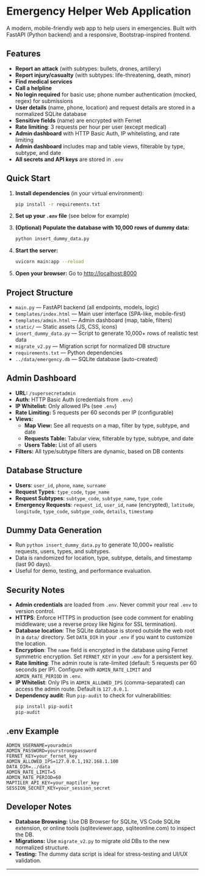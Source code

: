 # Emergency Helper Web Application

A modern, mobile-friendly web app to help users in emergencies. Built with FastAPI (Python backend) and a responsive, Bootstrap-inspired frontend.

## Features
- **Report an attack** (with subtypes: bullets, drones, artillery)
- **Report injury/casualty** (with subtypes: life-threatening, death, minor)
- **Find medical services**
- **Call a helpline**
- **No login required** for basic use; phone number authentication (mocked, regex) for submissions
- **User details** (name, phone, location) and request details are stored in a normalized SQLite database
- **Sensitive fields** (name) are encrypted with Fernet
- **Rate limiting**: 3 requests per hour per user (except medical)
- **Admin dashboard** with HTTP Basic Auth, IP whitelisting, and rate limiting
- **Admin dashboard** includes map and table views, filterable by type, subtype, and date
- **All secrets and API keys** are stored in `.env`

## Quick Start

1. **Install dependencies** (in your virtual environment):
   ```bash
   pip install -r requirements.txt
   ```

2. **Set up your `.env` file** (see below for example)

3. **(Optional) Populate the database with 10,000 rows of dummy data:**
   ```bash
   python insert_dummy_data.py
   ```

4. **Start the server:**
   ```bash
   uvicorn main:app --reload
   ```

5. **Open your browser:**
   Go to [http://localhost:8000](http://localhost:8000)

## Project Structure
- `main.py` — FastAPI backend (all endpoints, models, logic)
- `templates/index.html` — Main user interface (SPA-like, mobile-first)
- `templates/admin.html` — Admin dashboard (map, table, filters)
- `static/` — Static assets (JS, CSS, icons)
- `insert_dummy_data.py` — Script to generate 10,000+ rows of realistic test data
- `migrate_v2.py` — Migration script for normalized DB structure
- `requirements.txt` — Python dependencies
- `../data/emergency.db` — SQLite database (auto-created)

## Admin Dashboard
- **URL:** `/supersecretadmin`
- **Auth:** HTTP Basic Auth (credentials from `.env`)
- **IP Whitelist:** Only allowed IPs (see `.env`)
- **Rate Limiting:** 5 requests per 60 seconds per IP (configurable)
- **Views:**
  - **Map View:** See all requests on a map, filter by type, subtype, and date
  - **Requests Table:** Tabular view, filterable by type, subtype, and date
  - **Users Table:** List of all users
- **Filters:** All type/subtype filters are dynamic, based on DB contents

## Database Structure
- **Users**: `user_id`, `phone`, `name`, `surname`
- **Request Types**: `type_code`, `type_name`
- **Request Subtypes**: `subtype_code`, `subtype_name`, `type_code`
- **Emergency Requests**: `request_id`, `user_id`, `name` (encrypted), `latitude`, `longitude`, `type_code`, `subtype_code`, `details`, `timestamp`

## Dummy Data Generation
- Run `python insert_dummy_data.py` to generate 10,000+ realistic requests, users, types, and subtypes.
- Data is randomized for location, type, subtype, details, and timestamp (last 90 days).
- Useful for demo, testing, and performance evaluation.

## Security Notes
- **Admin credentials** are loaded from `.env`. Never commit your real `.env` to version control.
- **HTTPS**: Enforce HTTPS in production (see code comment for enabling middleware; use a reverse proxy like Nginx for SSL termination).
- **Database location**: The SQLite database is stored outside the web root in a `data/` directory. Set `DATA_DIR` in your `.env` if you want to customize the location.
- **Encryption**: The `name` field is encrypted in the database using Fernet symmetric encryption. Set `FERNET_KEY` in your `.env` for a persistent key.
- **Rate limiting**: The admin route is rate-limited (default: 5 requests per 60 seconds per IP). Configure with `ADMIN_RATE_LIMIT` and `ADMIN_RATE_PERIOD` in `.env`.
- **IP Whitelist**: Only IPs in `ADMIN_ALLOWED_IPS` (comma-separated) can access the admin route. Default is `127.0.0.1`.
- **Dependency audit**: Run `pip-audit` to check for vulnerabilities:
  ```bash
  pip install pip-audit
  pip-audit
  ```

## .env Example
```
ADMIN_USERNAME=youradmin
ADMIN_PASSWORD=yourstrongpassword
FERNET_KEY=your_fernet_key
ADMIN_ALLOWED_IPS=127.0.0.1,192.168.1.100
DATA_DIR=../data
ADMIN_RATE_LIMIT=5
ADMIN_RATE_PERIOD=60
MAPTILER_API_KEY=your_maptiler_key
SESSION_SECRET_KEY=your_session_secret
```

## Developer Notes
- **Database Browsing:** Use DB Browser for SQLite, VS Code SQLite extension, or online tools (sqliteviewer.app, sqliteonline.com) to inspect the DB.
- **Migrations:** Use `migrate_v2.py` to migrate old DBs to the new normalized structure.
- **Testing:** The dummy data script is ideal for stress-testing and UI/UX validation.

--- 